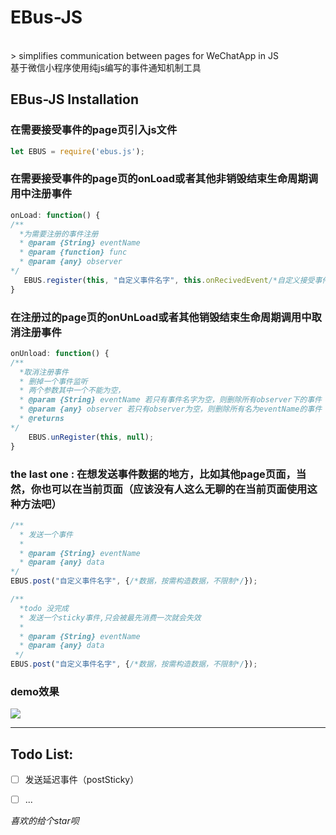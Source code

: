 # EBus-JS
 <br>
> simplifies communication between pages for WeChatApp in JS <br>基于微信小程序使用纯js编写的事件通知机制工具

 <br>

## EBus-JS Installation

### 在需要接受事件的page页引入js文件

```js 
let EBUS = require('ebus.js');
```

 
### 在需要接受事件的page页的onLoad或者其他非销毁结束生命周期调用中注册事件

```js  
onLoad: function() {
/**
  *为需要注册的事件注册  
  * @param {String} eventName
  * @param {function} func
  * @param {any} observer
*/
   EBUS.register(this, "自定义事件名字", this.onRecivedEvent/*自定义接受事件*/);
}
```



### 在注册过的page页的onUnLoad或者其他销毁结束生命周期调用中取消注册事件

```js  
onUnload: function() {
/**
  *取消注册事件  
  * 删掉一个事件监听
  * 两个参数其中一个不能为空，
  * @param {String} eventName 若只有事件名字为空，则删除所有observer下的事件
  * @param {any} observer 若只有observer为空，则删除所有名为eventName的事件
  * @returns
*/
    EBUS.unRegister(this, null);
}
```


### the last one : 在想发送事件数据的地方，比如其他page页面，当然，你也可以在当前页面（应该没有人这么无聊的在当前页面使用这种方法吧）

```js 
/**
  * 发送一个事件
  * 
  * @param {String} eventName
  * @param {any} data
*/
EBUS.post("自定义事件名字", {/*数据，按需构造数据，不限制*/});
```

```js 
/**
  *todo 没完成 
  * 发送一个sticky事件,只会被最先消费一次就会失效
  * 
  * @param {String} eventName
  * @param {any} data
 */
EBUS.post("自定义事件名字", {/*数据，按需构造数据，不限制*/});
```


### **demo效果**<br>
 ![](https://github.com/tanweijiu/EBus-JS/blob/master/art/ebus.gif)
***



## **Todo List:**
 + [ ] 发送延迟事件（postSticky）
 + [ ] ...
 

*喜欢的给个star呗*  




